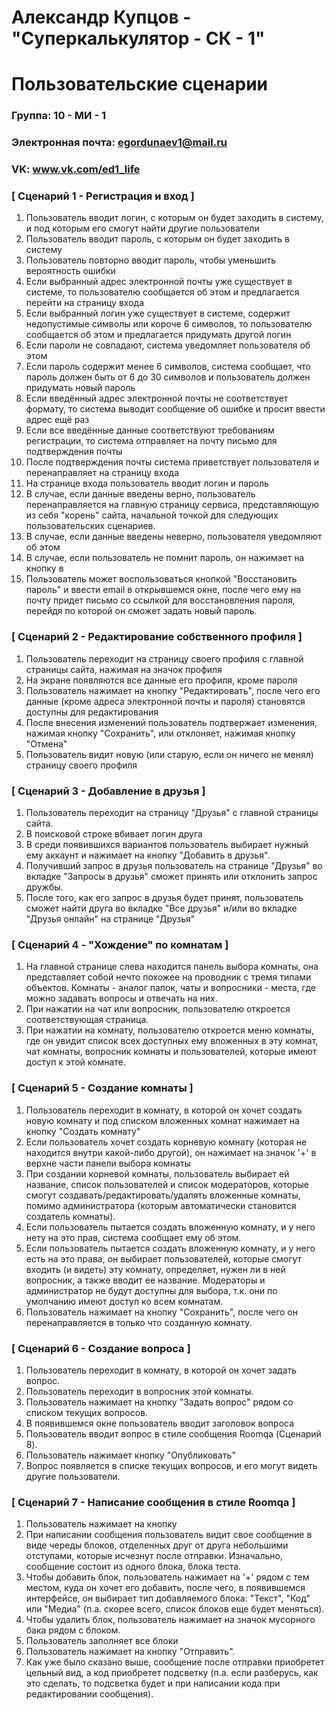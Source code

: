 # Александр Купцов - "Суперкалькулятор - СК - 1"
# Пользовательские сценарии

### Группа: 10 - МИ - 1
### Электронная почта: egordunaev1@mail.ru
### VK: www.vk.com/ed1_life


### [ Сценарий 1 - Регистрация и вход ]

1. Пользователь вводит логин, с которым он будет заходить в систему, и под которым его смогут найти другие пользователи
2. Пользователь вводит пароль, с которым он будет заходить в систему
3. Пользователь повторно вводит пароль, чтобы уменьшить вероятность ошибки
4. Если выбранный адрес электронной почты уже существует в системе, то пользователю сообщается об этом и предлагается перейти на страницу входа
5. Если выбранный логин уже существует в системе, содержит недопустимые символы или короче 6 символов, то пользователю сообщается об этом и предлагается придумать другой логин
5. Если пароли не совпадают, система уведомляет пользователя об этом
6. Если пароль содержит менее 6 символов, система сообщает, что пароль должен быть от 6 до 30 символов и пользователь должен придумать новый пароль
7. Если введённый адрес электронной почты не соответствует формату, то система выводит сообщение об ошибке и просит ввести адрес ещё раз
8. Если все введённые данные соответствуют требованиям регистрации, то система отправляет на почту письмо для подтверждения почты
9. После подтверждения почты система приветствует пользователя и перенаправляет на страницу входа
10. На странице входа пользователь вводит логин и пароль
11. В случае, если данные введены верно, пользователь перенаправляется на главную страницу сервиса, представляющую из себя "корень" сайта, начальной точкой для следующих пользовательских сценариев.  
12. В случае, если данные введены неверно, пользователя уведомляют об этом
13. В случае, если пользователь не помнит пароль, он нажимает на кнопку в
14. Пользователь может воспользоваться кнопкой "Восстановить пароль" и ввести email в открывшемся окне, после чего ему на почту придет письмо со ссылкой для восстановления пароля, перейдя по которой он сможет задать новый пароль.

### [ Сценарий 2 - Редактирование собственного профиля ]

1. Пользователь переходит на страницу своего профиля с главной страницы сайта, нажимая на значок профиля
2. На экране появляются все данные его профиля, кроме пароля
3. Пользователь нажимает на кнопку "Редактировать", после чего его данные (кроме адреса электронной почты и пароля) становятся доступны для редактирования
4. После внесения изменений пользователь подтвержает изменения, нажимая кнопку "Сохранить", или отклоняет, нажимая кнопку "Отмена"
5. Пользователь видит новую (или старую, если он ничего не менял) страницу своего профиля

### [ Сценарий 3 - Добавление в друзья ]

1. Пользователь переходит на страницу "Друзья" с главной страницы сайта.
2. В поисковой строке вбивает логин друга
3. В среди появившихся вариантов пользователь выбирает нужный ему аккаунт и нажимает на кнопку "Добавить в друзья".
4. Получивший запрос в друзья пользователь на странице "Друзья" во вкладке "Запросы в друзья" сможет принять или отклонить запрос дружбы.
5. После того, как его запрос в друзья будет принят, пользователь сможет найти друга во вкладке "Все друзья" и/или во вкладке "Друзья онлайн" на странице "Друзья"

### [ Сценарий 4 - "Хождение" по комнатам ]

1. На главной странице слева находится панель выбора комнаты, она представляет собой нечто похожее на проводник с тремя типами объектов. Комнаты - аналог папок, чаты и вопросники - места, где можно задавать вопросы и отвечать на них. 
2. При нажатии на чат или вопросник, пользователю откроется соответствующая страница.
3. При нажатии на комнату, пользователю откроется меню комнаты, где он увидит список всех доступных ему вложенных в эту комнат, чат комнаты, вопросник комнаты и пользователей, которые имеют доступ к этой комнате.

### [ Сценарий 5 - Создание комнаты ]

1. Пользователь переходит в комнату, в которой он хочет создать новую комнату и под списком вложенных комнат нажимает на кнопку "Создать комнату"
2. Если пользователь хочет создать корневую комнату (которая не находится внутри какой-либо другой), он нажимает на значок '+' в верхне части панели выбора комнаты
3. При создании корневой комнаты, пользователь выбирает ей название, список пользователей и список модераторов, которые смогут создавать/редактировать/удалять вложенные комнаты, помимо администратора (которым автоматически становится создатель комнаты).
4. Если пользователь пытается создать вложенную комнату, и у него нету на это прав, система сообщает ему об этом.
5. Если пользователь пытается создать вложенную комнату, и у него есть на это права, он выбирает пользователей, которые смогут входить (и видеть) эту комнату, определяет, нужен ли в ней вопросник, а также вводит ее название. Модераторы и администратор не будут доступны для выбора, т.к. они по умолчанию имеют доступ ко всем комнатам.
6. Пользователь нажимает на кнопку "Сохранить", после чего он перенаправляется в только что созданную комнату.

### [ Сценарий 6 - Создание вопроса ]

1. Пользователь переходит в комнату, в которой он хочет задать вопрос.
2. Пользователь переходит в вопросник этой комнаты.
3. Пользователь нажимает на кнопку "Задать вопрос" рядом со списком текущих вопросов.
4. В появившемся окне пользователь вводит заголовок вопроса
5. Пользователь вводит вопрос в стиле сообщения Roomqa (Сценарий 8).
6. Пользователь нажимает кнопку "Опубликовать"
7. Вопрос появляется в списке текущих вопросов, и его могут видеть другие пользователи.

### [ Сценарий 7 - Написание сообщения в стиле Roomqa ]

1. Пользователь нажимает на кнопку 
1. При написании сообщения пользователь видит свое сообщение в виде череды блоков, отделенных друг от друга небольшими отступами, которые исчезнут после отправки. Изначально, сообщение состоит из одного блока, блока теста. 
2. Чтобы добавить блок, пользователь нажимает на '+' рядом с тем местом, куда он хочет его добавить, после чего, в появившемся интерфейсе, он выбирает тип добавляемого блока: "Текст", "Код" или "Медиа" (п.а. скорее всего, список блоков еще будет меняться).
3. Чтобы удалить блок, пользователь нажимает на значок мусорного бака рядом с блоком.
4. Пользователь заполняет все блоки
5. Пользователь нажимает на кнопку "Отправить".
6. Как уже было сказано выше, сообщение после отправки приобретет цельный вид, а код приобретет подсветку (п.а. если разберусь, как это сделать, то подсветка будет и при написании кода при редактировании сообщения).
